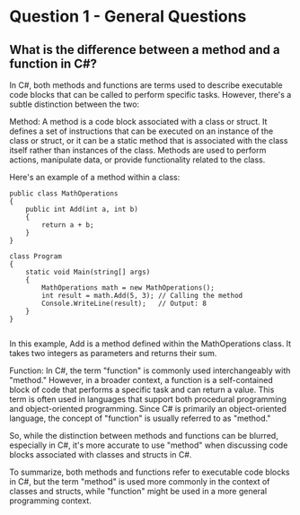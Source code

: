 # Question 1 - General Questions

## What is the difference between a method and a function in C#?

In C#, both methods and functions are terms used to describe executable code blocks that can be called to perform specific tasks. However, there's a subtle distinction between the two:

Method:
A method is a code block associated with a class or struct. It defines a set of instructions that can be executed on an instance of the class or struct, or it can be a static method that is associated with the class itself rather than instances of the class. Methods are used to perform actions, manipulate data, or provide functionality related to the class.

Here's an example of a method within a class:

```
public class MathOperations
{
    public int Add(int a, int b)
    {
        return a + b;
    }
}

class Program
{
    static void Main(string[] args)
    {
        MathOperations math = new MathOperations();
        int result = math.Add(5, 3); // Calling the method
        Console.WriteLine(result);   // Output: 8
    }
}


```

In this example, Add is a method defined within the MathOperations class. It takes two integers as parameters and returns their sum.

Function:
In C#, the term "function" is commonly used interchangeably with "method." However, in a broader context, a function is a self-contained block of code that performs a specific task and can return a value. This term is often used in languages that support both procedural programming and object-oriented programming. Since C# is primarily an object-oriented language, the concept of "function" is usually referred to as "method."

So, while the distinction between methods and functions can be blurred, especially in C#, it's more accurate to use "method" when discussing code blocks associated with classes and structs in C#.

To summarize, both methods and functions refer to executable code blocks in C#, but the term "method" is used more commonly in the context of classes and structs, while "function" might be used in a more general programming context.